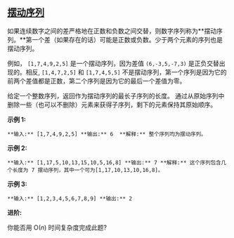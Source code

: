 ## [摆动序列](https://leetcode-cn.com/problems/wiggle-subsequence/)

如果连续数字之间的差严格地在正数和负数之间交替，则数字序列称为**摆动序列。**第一个差（如果存在的话）可能是正数或负数。少于两个元素的序列也是摆动序列。

例如， `[1,7,4,9,2,5]` 是一个摆动序列，因为差值 `(6,-3,5,-7,3)` 是正负交替出现的。相反, `[1,4,7,2,5]` 和 `[1,7,4,5,5]` 不是摆动序列，第一个序列是因为它的前两个差值都是正数，第二个序列是因为它的最后一个差值为零。

给定一个整数序列，返回作为摆动序列的最长子序列的长度。 通过从原始序列中删除一些（也可以不删除）元素来获得子序列，剩下的元素保持其原始顺序。

**示例 1:**

`**输入:** [1,7,4,9,2,5]
**输出:** 6 
**解释:** 整个序列均为摆动序列。
`

**示例 2:**

`**输入:** [1,17,5,10,13,15,10,5,16,8]
**输出:** 7
**解释:** 这个序列包含几个长度为 7 摆动序列，其中一个可为[1,17,10,13,10,16,8]。`

**示例 3:**

`**输入:** [1,2,3,4,5,6,7,8,9]
**输出:** 2`

**进阶:**  

你能否用 O(_n_) 时间复杂度完成此题?